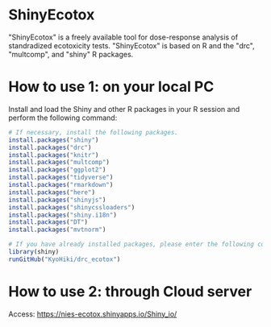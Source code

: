 # ShinyEcotox
"ShinyEcotox" is a freely available tool for dose-response analysis of standradized ecotoxicity tests. "ShinyEcotox" is based on R and the "drc", "multcomp", and "shiny" R packages.
  

    
# How to use 1: on your local PC
Install and load the Shiny and other R packages in your R session and perform the following command:
```r
# If necessary, install the following packages.
install.packages("shiny")
install.packages("drc")
install.packages("knitr")
install.packages("multcomp")
install.packages("ggplot2")
install.packages("tidyverse")
install.packages("rmarkdown")
install.packages("here")
install.packages("shinyjs")
install.packages("shinycssloaders")
install.packages("shiny.i18n")
install.packages("DT")
install.packages("mvtnorm")

# If you have already installed packages, please enter the following command.
library(shiny)
runGitHub("KyoHiki/drc_ecotox")
```

    
# How to use 2: through Cloud server
Access: https://nies-ecotox.shinyapps.io/Shiny_io/
